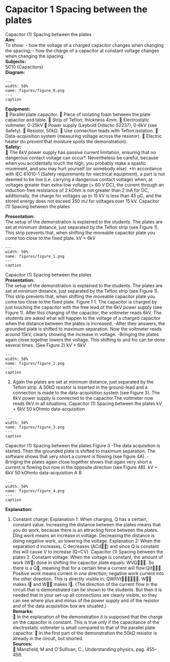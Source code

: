# Capacitor  1 Spacing between the plates 
 Capacitor (1) Spacing between the plates   
<b> Aim: </b>  
 To show: - how the voltage of a charged capacitor changes when changing the spacing; - how the charge of a capacitor at constant voltage changes when changing the spacing.   
<b> Subjects: </b>  
 5C10 (Capacitors)   
<b> Diagram: </b>  
   
```{figure} figures/figure_0.png  
---  
width: 50%  
name: figures/figure_0.png  
---  
caption  
``` 
    
<b> Equipment: </b>  
  Parallel plate capacitor.  Piece of isolating foam between the plate capacitor and table.  Strip of Teflon; thickness 4mm.  Electrostatic voltmeter, 0-25kV  Power supply (Leybold Didactic 52237), 0-6kV (see Safety).  Resistor, 50kΩ.  Use connection leads with Teflon isolation.  Data-acquisition system (measuring voltage across the resistor).  Electric heater (to prevent that moisture spoils the demonstration).   
<b> Safety: </b>  
  The 6kV power supply has passive current limitation, ensuring that no dangerous contact voltage can occur*. Nevertheless be careful, because when you accidentally touch the high, you probably make a spastic movement, and you may hurt yourself (or somebody else). *In accordance with IEC 61010-1 (Safety requirements for electrical equipment), a part is not deemed to be live (i.e. carrying a dangerous contact voltage) when, at voltages greater than extra-low voltage (> 60 V DC), the current through an induction-free resistance of 2 kOhm is not greater than 2 mA for DC, additionally, the charge for voltages up to 15 kV is less than 45 µC, and the stored energy does not exceed 350 mJ for voltages over 15 kV. Capacitor (1) Spacing between the plates
    
<b> Presentation: </b>  
 The setup of the demonstration is explained to the students. The plates are set at minimum distance, just separated by the Teflon strip (see Figure 1). This strip prevents that, when shifting the moveable capacitor plate you come too close to the fixed plate.  kV +         6kV   
```{figure} figures/figure_1.png  
---  
width: 50%  
name: figures/figure_1.png  
---  
caption  
``` 
 Capacitor (1) Spacing between the plates    
<b> Presentation: </b>  
 The setup of the demonstration is explained to the students. The plates are set at minimum distance, just separated by the Teflon strip (see Figure 1). This strip prevents that, when shifting the moveable capacitor plate you come too close to the fixed plate.  Figure 1  1. The capacitor is charged by just touching the capacitor with the free lead of the 6kV power supply (see Figure 1). After this charging of the capacitor, the voltmeter reads 6kV. The students are asked what will happen to the voltage of a charged capacitor when the distance between the plates is increased.  -After their answers, the grounded plate is shifted to maximum separation. Now the voltmeter reads around 15kV, clearly showing the increase in voltage. -Bringing the plates again close together lowers the voltage. This shifting to and fro can be done several times. (See Figure 2)  kV +         6kV   
```{figure} figures/figure_2.png  
---  
width: 50%  
name: figures/figure_2.png  
---  
caption  
``` 
 2. Again the plates are set at minimum distance, just separated by the Teflon strip. A 50kΩ resistor is inserted in the ground-lead and a connection is made to the data-acquisition system (see Figure 3). The 6kV power supply is connected to the capacitor.The voltmeter now reads 6kV in all situations.  Capacitor (1) Spacing between the plates kV +         6kV 50 kOhmto  data-acquisition   
```{figure} figures/figure_3.png  
---  
width: 50%  
name: figures/figure_3.png  
---  
caption  
``` 
 Capacitor (1) Spacing between the plates  Figure 3 -The data acquisition is started. Then the grounded plate is shifted to maximum separation. The software shows that very short a current is flowing (see figure 4A). -Bringing the plates again close together shows that again very short a current is flowing but now in the opposite direction (see Figure 4B). kV +         6kV 50 kOhmto  data-acquisition A B   
```{figure} figures/figure_4.png  
---  
width: 50%  
name: figures/figure_4.png  
---  
caption  
``` 
   
<b> Explanation: </b>  
 1. Constant charge: Explanation 1: When charging, Q has a certain, constant value. Increasing the distance between the plates means that you do work, because there is an attracting force between the plates. Ding work means an increase in voltage. Decreasing the distance is doing negative work, so lowering the voltage.  Explanation 2: When the separation d increases, C decreases (ACd) and since Q is constant this will cause V to increase (Q=CV).  Capacitor (1) Spacing between the plates  2. Constant voltage: When the voltage is constant, the amount of work (W) done in shifting the capacitor plate equals: WVQ. So there is a Q, meaning that for a certain time a current will flow:QIt. Positive work means current in one direction; negative work current into the other direction. This is directly visible in: QWItVt. W makes I and W makes I. (The direction of the current flow in the circuit that is demonstrated can be shown to the students. But then it is needed that in your set-up all connections are clearly visible, so they can see where plus and minus of the power supply and of the resistor and of the data acquisition box are situated.)   
<b> Remarks: </b>  
  In the explanation of the demonstration it is supposed that the charge on the capacitor is constant. This is true only if the capacitance of the electrostatic voltmeter is small compared to that of the parallel plate capacitor.  In the first part of the demonstration the 50kΩ resistor is already in the circuit, but shorted.   
<b> Sources: </b>  
  Mansfield, M and O'Sullivan, C., Understanding physics, pag. 455-458.  